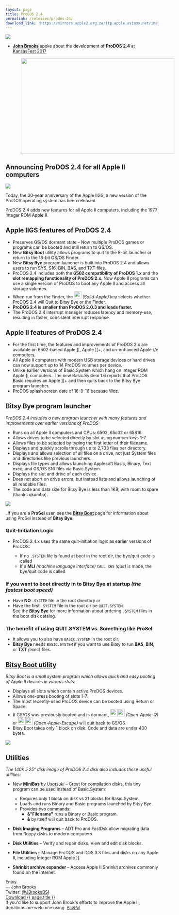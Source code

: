 ```yaml
---
layout: page
title: ProDOS 2.4
permalink: /releases/prodos-24/
download_link: 'https://mirrors.apple2.org.za/ftp.apple.asimov.net/images/masters/prodos/ProDOS_2_4.dsk'
---
```


<img src="/pix/prodos_24_logo2.svg" onerror="this.onerror=null; this.src='/pix/prodos_24_logo.png'" />

<div class="vertical-spacer"></div>

* **<a href="/about/#johnbrooks">John Brooks</a>** spoke about the development of **ProDOS 2.4** at <a href="https://www.youtube.com/watch?v=Sm4D1wtWPck">KansasFest 2017</a>

<!-- iframe style="margin-left:50px; border:0.5px #dddddd solid;" src="http://www.youtube.com/embed/Sm4D1wtWPck" width="560" height="315" frameborder="0" allowfullscreen></iframe -->
<a href="https://www.youtube.com/watch?v=Sm4D1wtWPck"><img style="margin-left:50px; border:0.5px #dddddd solid; width:560px; height:315px;" src="/pix/prodos24/youtube_kansasfest_presentation.png" /></a>

<div class="vertical-spacer"></div>

## Announcing ProDOS 2.4 for all Apple II computers

<p><img src="/pix/prodos24/ProDOS-2.4-Splash.png"></p>

<p>Today, the 30-year anniversary of the Apple IIGS, a new version of the ProDOS operating system has been released.</p>

<p>ProDOS 2.4 adds new features for all Apple II computers, including the 1977 Integer ROM Apple II.</p>


<div class="vertical-spacer"></div>

## Apple IIGS features of ProDOS 2.4

* Preserves GS/OS dormant state – Now multiple ProDOS games or programs can be booted and still return to GS/OS.
* New **Bitsy Boot** utility allows programs to quit to the 8-bit launcher or return to the 16-bit GS/OS Finder.
* New **Bitsy Bye** program launcher is built into ProDOS 2.4 and allows users to run SYS, S16, BIN, BAS, and TXT files.
* ProDOS 2.4 includes both the **6502 compatibility of ProDOS 1.x** and the **slot remapping functionality of ProDOS 2.x**. Now Apple II programs can use a single version of ProDOS to boot any Apple II and access all storage volumes.
* When run from the Finder, the <img style="width:24px; height:24px;" src="/pix/ClosedAppleButton.svg" onerror="this.onerror=null; this.src='/pix/ClosedAppleButton-24x24.png'" /> _(Solid-Apple)_ key selects whether ProDOS 2.4 will Quit to Bitsy Bye or the Finder.
* **ProDOS 2.4 is smaller than ProDOS 2.0.3 and loads faster.**
* The ProDOS 2.4 interrupt manager reduces latency and memory-use, resulting in faster, consistent interrupt response.

<div class="vertical-spacer"></div>

## Apple II features of ProDOS 2.4

* For the first time, the features and improvements of ProDOS 2.x are available on 6502-based Apple ][, Apple ][+, and un-enhanced Apple //e computers.
* All Apple II computers with modern USB storage devices or hard drives can now support up to 14 ProDOS volumes per device.
* Unlike earlier versions of Basic.System which hang on Integer ROM Apple ][ computers. The new Basic.System 1.6 reports that ProDOS Basic requires an Apple ][+ and then quits back to the Bitsy Bye program launcher.
* ProDOS splash screen date of 16-8-16 because Woz.

<div class="vertical-spacer"></div>

## Bitsy Bye program launcher

<em>ProDOS 2.4 includes a new program launcher with many features and improvements over earlier versions of ProDOS:</em>

* Runs on all Apple II computers and CPUs: 6502, 65c02 or 65816.
* Allows drives to be selected directly by slot using number keys 1-7.
* Allows files to be selected by typing the first letter of their filename.
* Displays and quickly scrolls through up to 2,733 files per directory.
* Displays and allows selection of all files on a drive, not just System files and directories like previous launchers.
* Displays file types and allows launching Applesoft Basic, Binary, Text exec, and GS/OS S16 files via Basic.System.
* Displays the slot and drive of each device.
* Does not abort on drive errors, but instead lists and allows launching of all readable files.
* The code and data size for Bitsy Bye is less than 1KB, with room to spare (thanks qkumba).


<p><img src="/pix/prodos24/ProDOS-2.4-Bitsy-Bye.png"></p>

_If you are a **ProSel** user, see the **[Bitsy Boot](/bitsy-bye/#using-prosel-with-bitsy-boot)** page for information about using ProSel instead of **Bitsy Bye**.


### Quit-Initiation Logic

<!-- https://groups.google.com/forum/#!topic/comp.sys.apple2/mO1EHhqXTVc -->

* ProDOS 2.4.x uses the same quit-initiation logic as earlier versions of ProDOS:

  - If no `.SYSTEM` file is found at boot in the root dir, the bye/quit code is called
  - If a **MLI** _(machine language interface)_ `CALL $65` _(quit)_ is made, the bye/quit code is called

### If you want to boot directly in to Bitsy Bye at startup _(the fastest boot speed)_

* Have **NO** `.SYSTEM` file in the root directory
_or_
* Have the first `.SYSTEM` file in the root dir be `QUIT.SYSTEM`.<br />See the **[Bitsy Bye](/bitsy-bye/#how-the-system-launches-bitsy-bye-on-boot)** for more information about ordering `.SYSTEM` files in the boot disk catalog.

### The benefit of using **QUIT.SYSTEM** vs. Something like **ProSel**

* It allows you to also have `BASIC.SYSTEM` in the root dir.
* **Bitsy Bye** needs `BASIC.SYSTEM` if you want to use Bitsy to run **BAS**, **BIN**, or **TXT** _(exec)_ files. 



<div class="vertical-spacer"></div>

## [Bitsy Boot utility](/bitsy-boot)

_Bitsy Boot is a small system program which allows quick and easy booting of Apple II devices in various slots:_

* Displays all slots which contain active ProDOS devices.
* Allows one-press booting of slots 1-7.
* The most recently-used ProDOS device can be booted using Return or Space.
* If GS/OS was previously booted and is dormant, <img style="width:24px; height:24px;" src="/pix/OpenAppleButton.svg" onerror="this.onerror=null; this.src='/pix/OpenAppleButton-24x24.png'" /><img style="width:24px; height:24px;" src="/pix/QAppleButton.svg" onerror="this.onerror=null; this.src='/pix/QAppleButton-24x24.png'" /> _(Open-Apple-Q)_ or <img style="width:24px; height:24px;" src="/pix/OpenAppleButton.svg" onerror="this.onerror=null; this.src='/pix/OpenAppleButton-24x24.png'" /><img style="width:24px; height:24px;" src="/pix/EscAppleButton.svg" onerror="this.onerror=null; this.src='/pix/EscAppleButton-24x24.png'" /> _(Open-Apple-Escape)_ will quit back to GS/OS.
* Bitsy Boot takes only 1 block on disk. Code and data are under 400 bytes.


<p><img src="/pix/prodos24/ProDOS-2.4-Bitsy-Boot.png"></p>

<div class="vertical-spacer"></div>

## Utilities

_The 140k 5.25" disk image of ProDOS 2.4 disk also includes these useful utilities:_


* New **MiniBas** _by Usotsuki_ – Great for compilation disks, this tiny program can be used instead of Basic.System:
  * Requires only 1 block on disk vs 21 blocks for Basic.System
  * Loads and runs Binary and Basic programs launched by Bitsy Bye.
  * Provides two commands:
    * <strong>&"Filename"</strong> runs a Binary or Basic program.
    * <strong>&</strong> by itself will quit back to ProDOS.

* **Disk Imaging Programs** – ADT Pro and FastDsk allow migrating data from floppy disks to modern computers.
* **Disk Utilities** – Verify and repair disks. View and edit disk blocks.
* **File Utilities** – Manage ProDOS and DOS 3.3 files and disks on any Apple II, including Integer ROM Apple ][.
* **Shrinkit archive expander** – Access Apple II Shrinkit archives commonly found on the internet.





<div class="vertical-spacer"></div>

<div style="width:100%">
Enjoy.
</div>

<div class="vertical-spacer"></div>

<div style="width:100%">
&mdash; John Brooks
</div>

<div class="vertical-spacer"></div>

<div style="width:100%">
Twitter: <a href="https://www.twitter.com/JBrooksBSI">@JBrooksBSI</a>
</div>

<div class="vertical-spacer"></div>

<div style="width:100%">
<a href="{{ page.download_link }}" class="btn btn-lg btn-secondary">Download {{ page.title }}</a></div>

<div class="vertical-spacer"></div>

<div style="width:100%">
If you'd like to support John Brook's efforts to improve the Apple II, donations are welcome using: <a href="https://www.paypal.me/JBrooksBSI">PayPal</a>
</div>